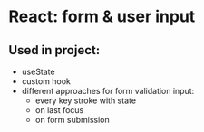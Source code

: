 # React: form & user input

## Used in project:

- useState
- custom hook
- different approaches for form validation input:
  - every key stroke with state
  - on last focus
  - on form submission
